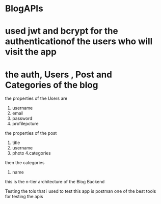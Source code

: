 # BlogAPIs
# used jwt and bcrypt for the authenticationof the users who will visit the app
# the auth, Users , Post and Categories of the blog 
the properties of the Users are 
1. username 
2. email
3. password
4. profilepcture

the properties of the post
1. title
2. username
3. photo
4.categories

then the categories
1. name

this is the n-tier architecture of the Blog Backend


Testing 
the tols that i used to test this app is postman one of the best tools for testing the apis 

